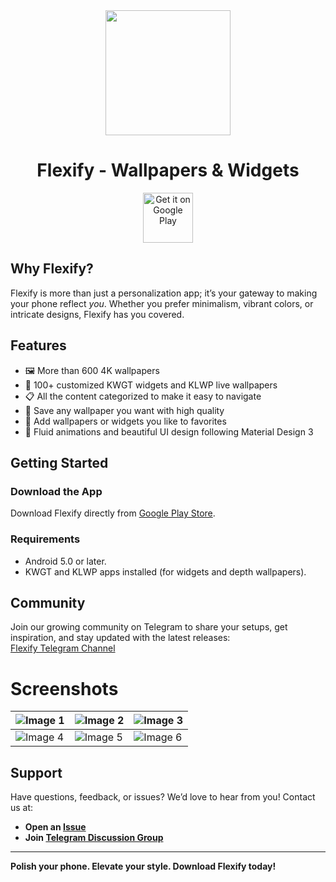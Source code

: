 <div align = "center">
<img src = "https://i.imgur.com/zUDmmyy.png" width = 200>

# **Flexify - Wallpapers & Widgets**

<a href='https://play.google.com/store/apps/details?id=com.maymanxineffable.flexify'><img alt='Get it on Google Play' src='https://play.google.com/intl/en_us/badges/static/images/badges/en_badge_web_generic.png' height="80"/></a>

</div>

## Why Flexify?

Flexify is more than just a personalization app; it’s your gateway to making your phone reflect *you*. Whether you prefer minimalism, vibrant colors, or intricate designs, Flexify has you covered.

## Features

- 🖼️ More than 600 4K wallpapers
- 📱 100+ customized KWGT widgets and KLWP live wallpapers
- 📋 All the content categorized to make it easy to navigate
- 💾 Save any wallpaper you want with high quality
- 💙 Add wallpapers or widgets you like to favorites
- 🎨 Fluid animations and beautiful UI design following Material Design 3

## Getting Started

### Download the App

Download Flexify directly from [Google Play Store](https://play.google.com/store/apps/details?id=com.maymanxineffable.flexify).

### Requirements

- Android 5.0 or later.
- KWGT and KLWP apps installed (for widgets and depth wallpapers).

## Community

Join our growing community on Telegram to share your setups, get inspiration, and stay updated with the latest releases:  
[Flexify Telegram Channel](https://t.me/Flexify_updates)  

# Screenshots

| ![Image 1](https://i.imgur.com/BoaWX10.jpeg) | ![Image 2](https://i.imgur.com/0DSRMiB.jpeg) | ![Image 3](https://i.imgur.com/A5PTTOe.jpeg) |
|----------------------------------------------|----------------------------------------------|----------------------------------------------|
| ![Image 4](https://i.imgur.com/qvc0og8.jpeg) | ![Image 5](https://i.imgur.com/7K5Ok3U.jpeg) | ![Image 6](https://i.imgur.com/tdXNoad.jpeg) |

## Support

Have questions, feedback, or issues? We’d love to hear from you! Contact us at:

- **Open an [Issue](https://github.com/mayman007/Flexify/issues)**
- **Join [Telegram Discussion Group](https://t.me/Flexify_discussion)**

---

**Polish your phone. Elevate your style. Download Flexify today!**
